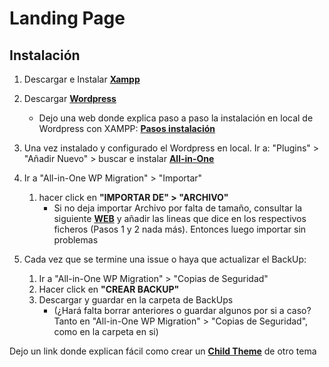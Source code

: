 # Landing Page 

## Instalación

1. Descargar e Instalar **[Xampp](https://www.apachefriends.org/index.html)**
2. Descargar **[Wordpress](https://wordpress.org/download/)**
    * Dejo una web donde explica paso a paso la instalación en local de Wordpress con XAMPP: **[Pasos instalación](https://themeisle.com/blog/install-xampp-and-wordpress-locally/)**

3. Una vez instalado y configurado el Wordpress en local. Ir a: "Plugins" > "Añadir Nuevo" > buscar e instalar **[All-in-One](https://es.wordpress.org/plugins/all-in-one-wp-migration/)**

4. Ir a "All-in-One WP Migration" > "Importar"
    1. hacer click en **"IMPORTAR DE" > "ARCHIVO"**
        * Si no deja importar Archivo por falta de tamaño, consultar la siguiente **[WEB](https://help.servmask.com/2018/10/27/how-to-increase-maximum-upload-file-size-in-wordpress/)** y añadir las lineas que dice en los respectivos ficheros (Pasos 1 y 2 nada más). Entonces luego importar sin problemas

5. Cada vez que se termine una issue o haya que actualizar el BackUp:
    1. Ir a "All-in-One WP Migration" > "Copias de Seguridad" 
    2. Hacer click en **"CREAR BACKUP"**
    3. Descargar y guardar en la carpeta de BackUps 
        * (¿Hará falta borrar anteriores o guardar algunos por si a caso? Tanto en "All-in-One WP Migration" > "Copias de Seguridad", como en la carpeta en si) 

Dejo un link donde explican fácil como crear un **[Child Theme](https://gonzalonavarro.es/blog/crear-un-child-theme-wordpress/)** de otro tema
    